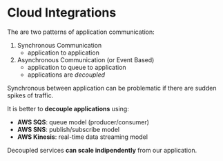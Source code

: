 # Cloud Integrations

The are two patterns of application communication:
1. Synchronous Communication 
    - application to application
2. Asynchronous Communication (or Event Based)
    - application to queue to application
    - applications are *decoupled*

Synchronous between application can be problematic if there are sudden spikes of traffic. 

It is better to **decouple applications** using:
- **AWS SQS**: queue model (producer/consumer)
- **AWS SNS**: publish/subscribe model
- **AWS Kinesis**: real-time data streaming model

Decoupled services **can scale indipendently** from our application.

